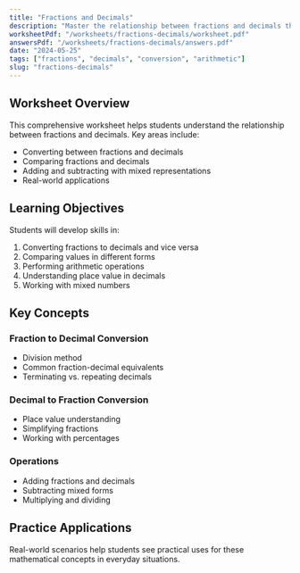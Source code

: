 ```yaml
---
title: "Fractions and Decimals"
description: "Master the relationship between fractions and decimals through practice and visual representations."
worksheetPdf: "/worksheets/fractions-decimals/worksheet.pdf"
answersPdf: "/worksheets/fractions-decimals/answers.pdf"
date: "2024-05-25"
tags: ["fractions", "decimals", "conversion", "arithmetic"]
slug: "fractions-decimals"
---
```


## Worksheet Overview

This comprehensive worksheet helps students understand the relationship between fractions and decimals. Key areas include:

- Converting between fractions and decimals
- Comparing fractions and decimals
- Adding and subtracting with mixed representations
- Real-world applications

## Learning Objectives

Students will develop skills in:

1. Converting fractions to decimals and vice versa
2. Comparing values in different forms
3. Performing arithmetic operations
4. Understanding place value in decimals
5. Working with mixed numbers

## Key Concepts

### Fraction to Decimal Conversion

- Division method
- Common fraction-decimal equivalents
- Terminating vs. repeating decimals

### Decimal to Fraction Conversion

- Place value understanding
- Simplifying fractions
- Working with percentages

### Operations

- Adding fractions and decimals
- Subtracting mixed forms
- Multiplying and dividing

## Practice Applications

Real-world scenarios help students see practical uses for these mathematical concepts in everyday situations.
